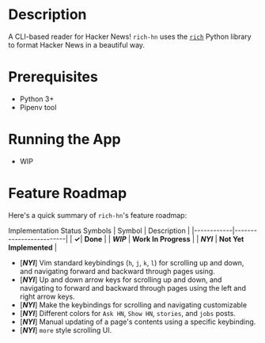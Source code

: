 # Description

A CLI-based reader for Hacker News! `rich-hn` uses the [`rich`](https://github.com/willmcgugan/rich) Python library to format Hacker News in a beautiful way.

# Prerequisites

- Python 3+
- Pipenv tool

# Running the App

- WIP

# Feature Roadmap

Here's a quick summary of `rich-hn`'s feature roadmap:

Implementation Status Symbols
| Symbol     | Description             |
|------------|-------------------------|
| **&check;**| **Done**                |
| **_WIP_**  | **Work In Progress**    |
| **_NYI_**   | **Not Yet Implemented** |


- [**_NYI_**] Vim standard keybindings (`h`, `j`, `k`, `l`) for scrolling up and down, and navigating forward and backward through pages using.
- [**_NYI_**] Up and down arrow keys for scrolling  up and down, and navigating to forward and backward through pages using the left and right arrow keys.
- [**_NYI_**] Make the keybindings for scrolling and navigating customizable
- [**_NYI_**] Different colors for `Ask HN`, `Show HN`, `stories`, and `jobs` posts.
- [**_NYI_**] Manual updating of a page's contents using a specific keybinding.
- [**_NYI_**] `more` style scrolling UI.